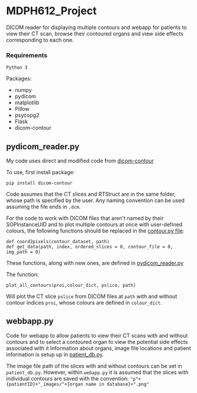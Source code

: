 # MDPH612_Project
DICOM reader for displaying multiple contours and webapp for patients to view their CT scan, browse their contoured organs and view side effects corresponding to each one.

### Requirements
`Python 3`

Packages: 
* numpy
* pydicom
* matplotlib
* Pillow
* psycopg2
* Flask
* dicom-contour


## pydicom_reader.py
My code uses direct and modified code from [dicom-contour](https://github.com/KeremTurgutlu/dicom-contour)

To use, first install package:
```
pip install dicom-contour
```
Code assumes that the CT slices and RTStruct are in the same folder, whose path is specified by the user. Any naming convention can be used assuming the file ends in `.dcm`.

For the code to work with DICOM files that aren't named by their SOPInstanceUID and to plot multiple contours at once with user-defined colours, the following functions should be replaced in the [contour.py file](https://github.com/KeremTurgutlu/dicom-contour/blob/master/dicom_contour/contour.py):
```
def coord2pixels(contour_dataset, path)
def get_data(path, index, ordered_slices = 0, contour_file = 0, img_path = 0)
```
These functions, along with new ones, are defined in [pydicom_reader.py](https://github.com/kaylaosullivan/MDPH612_Project/blob/master/pydicom_reader.py)

The function:
```
plot_all_contours(proi,colour_dict, pslice, path)
```

Will plot the CT slice `pslice` from DICOM files at `path` with and without contour indices `proi`, whose colours are defined in `colour_dict`.   


## webbapp.py
Code for webapp to allow patients to view their CT scans with and without contours and to select a contoured organ to view the potential side effects associated with it
Information about organs, image file locations and patient information is setup up in [patient_db.py](https://github.com/kaylaosullivan/MDPH612_Project/blob/master/webapp/patient_db.py).

The image file path of the slices with and without contours can be set in `patient_db.py`. However, within `webapp.py` it is assumed that the slices with individual contours are saved with the convention: `"p"+{patientID}+"_images/"+{organ name in database}+".png"`



